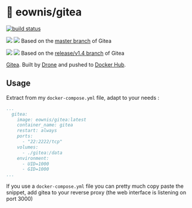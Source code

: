 # 🐳 eownis/gitea

[![build status](https://drone.titouan.co/api/badges/t/docker-gitea/status.svg)](https://drone.titouan.co/t/docker-gitea)

[![](https://images.microbadger.com/badges/version/eownis/gitea.svg)](https://microbadger.com/images/eownis/gitea "Get your own version badge on microbadger.com") [![](https://images.microbadger.com/badges/image/eownis/gitea.svg)](https://microbadger.com/images/eownis/gitea "Get your own image badge on microbadger.com") Based on the [master branch](https://github.com/go-gitea/gitea/tree/master) of Gitea

[![](https://images.microbadger.com/badges/version/eownis/gitea:v1.4.svg)](https://microbadger.com/images/eownis/gitea:v1.4 "Get your own version badge on microbadger.com") [![](https://images.microbadger.com/badges/image/eownis/gitea:v1.4.svg)](https://microbadger.com/images/eownis/gitea:v1.4 "Get your own image badge on microbadger.com") Based on the [release/v1.4 branch](https://github.com/go-gitea/gitea/tree/release/v1.4) of Gitea

[Gitea](https://gitea.io). Built by [Drone](https://drone.titouan.co/t/docker-gitea) and pushed to [Docker Hub](https://hub.docker.com/r/eownis/gitea/).

## Usage

Extract from my `docker-compose.yml` file, adapt to your needs :

```yaml
...
  gitea:
    image: eownis/gitea:latest
    container_name: gitea
    restart: always
    ports:
      - "22:2222/tcp"
    volumes:
      - ./gitea:/data
    environment:
      - UID=1000
      - GID=1000
...
```

If you use a `docker-compose.yml` file you can pretty much copy paste the snippet, add gitea to your reverse proxy (the web interface is listening on port 3000)
